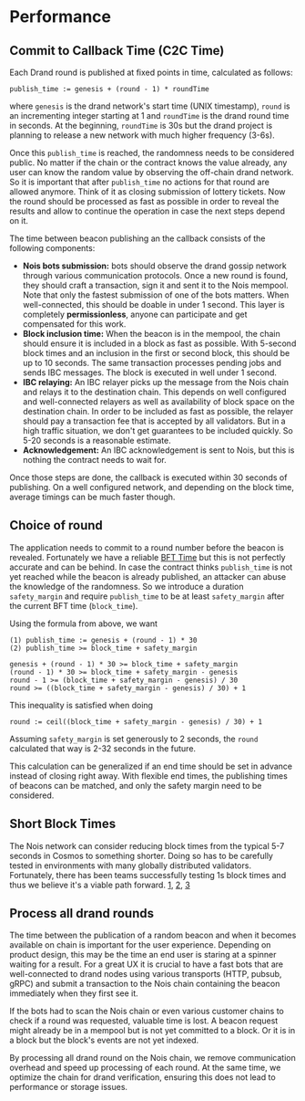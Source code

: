 # Performance

## Commit to Callback Time (C2C Time)

Each Drand round is published at fixed points in time, calculated as follows:

```
publish_time := genesis + (round - 1) * roundTime
```

where `genesis` is the drand network's start time (UNIX timestamp), `round` is an incrementing integer starting at 1 and `roundTime` is the drand round time in seconds. At the beginning, `roundTime` is 30s but the drand project is planning to release a new network with much higher frequency (3-6s).

Once this `publish_time` is reached, the randomness needs to be considered public. No matter if the chain or the contract knows the value already, any user can know the random value by observing the off-chain drand network. So it is important that after `publish_time` no actions for that round are allowed anymore. Think of it as closing submission of lottery tickets. Now the round should be processed as fast as possible in order to reveal the results and allow to continue the operation in case the next steps depend on it.

The time between beacon publishing an the callback consists of the following components:

- **Nois bots submission:** bots should observe the drand gossip network through various communication protocols. Once a new round is found, they should craft a transaction, sign it and sent it to the Nois mempool. Note that only the fastest submission of one of the bots matters. When well-connected, this should be doable in under 1 second. This layer is completely **permissionless**, anyone can participate and get compensated for this work.
- **Block inclusion time:** When the beacon is in the mempool, the chain should ensure it is included in a block as fast as possible. With 5-second block times and an inclusion in the first or second block, this should be up to 10 seconds. The same transaction processes pending jobs and sends IBC messages. The block is executed in well under 1 second.
- **IBC relaying:** An IBC relayer picks up the message from the Nois chain and relays it to the destination chain. This depends on well configured and well-connected relayers as well as availability of block space on the destination chain. In order to be included as fast as possible, the relayer should pay a transaction fee that is accepted by all validators. But in a high traffic situation, we don't get guarantees to be included quickly. So 5-20 seconds is a reasonable estimate.
- **Acknowledgement:** An IBC acknowledgement is sent to Nois, but this is nothing the contract needs to wait for.

Once those steps are done, the callback is executed within 30 seconds of publishing. On a well configured network, and depending on the block time, average timings can be much faster though.

## Choice of round

<!---
XXX Do we really need this ? I really dont get why we need a safety margin: at the point in time where the dapp request noise.getNextRandomness() then at this point, regardless of how th request is handled, the randomness is gonna come from a future round, so the app has nothing to worry about.
What I am missing ?


XXX Simon, Rewrite
-->

The application needs to commit to a round number before the beacon is revealed.
Fortunately we have a reliable [BFT Time](https://docs.tendermint.com/master/spec/consensus/bft-time.html) but this is not perfectly accurate and can be behind. In case the contract thinks `publish_time` is not yet reached while the beacon is already published, an attacker can abuse the knowledge of the randomness. So we introduce a duration `safety_margin` and require `publish_time` to be at least `safety_margin` after the current BFT time (`block_time`).

Using the formula from above, we want

```
(1) publish_time := genesis + (round - 1) * 30
(2) publish_time >= block_time + safety_margin

genesis + (round - 1) * 30 >= block_time + safety_margin
(round - 1) * 30 >= block_time + safety_margin - genesis
round - 1 >= (block_time + safety_margin - genesis) / 30
round >= ((block_time + safety_margin - genesis) / 30) + 1
```

This inequality is satisfied when doing

```
round := ceil((block_time + safety_margin - genesis) / 30) + 1
```

Assuming `safety_margin` is set generously to 2 seconds, the `round` calculated that way is 2-32 seconds in the future.

This calculation can be generalized if an end time should be set in advance instead of closing right away. With flexible end times, the publishing times of beacons can be matched, and only the safety margin need to be considered.

## Short Block Times

The Nois network can consider reducing block times from the typical 5-7 seconds in Cosmos to something shorter. Doing so has to be carefully tested in environments with many globally distributed validators. Fortunately, there has been teams successfully testing 1s block times and thus we believe it's a viable path forward. [1](https://twitter.com/fekunze/status/1542490680446050304), [2](https://twitter.com/crypto25807202/status/1551197364529967104), [3](https://docs.seinetwork.io/introduction/overview)

## Process all drand rounds

The time between the publication of a random beacon and when it becomes available on chain is
important for the user experience. Depending on product design, this may be the time an end user
is staring at a spinner waiting for a result. For a great UX it is crucial to have a fast
bots that are well-connected to drand nodes using various transports (HTTP, pubsub, gRPC) and
submit a transaction to the Nois chain containing the beacon immediately when they first see it.

If the bots had to scan the Nois chain or even various customer chains to check if a round
was requested, valuable time is lost. A beacon request might already be in a mempool but is
not yet committed to a block. Or it is in a block but the block's events are not yet indexed.

By processing all drand round on the Nois chain, we remove communication overhead
and speed up processing of each round. At the same time, we optimize the chain for
drand verification, ensuring this does not lead to performance or storage issues.
